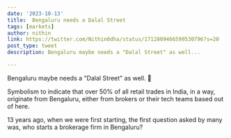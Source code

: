 ```yaml
---
date: '2023-10-13'
title:  Bengaluru needs a Dalal Street
tags: [markets]
author: nithin
link: https://twitter.com/Nithin0dha/status/1712809466599530796?s=20
post_type: tweet
description: Bengaluru maybe needs a "Dalal Street" as well...

---
```


Bengaluru maybe needs a "Dalal Street" as well. 😬

Symbolism to indicate that over 50% of all retail trades in India, in a way, originate from Bengaluru, either from brokers or their tech teams based out of here.

13 years ago, when we were first starting, the first question asked by many was, who starts a brokerage firm in Bengaluru?
